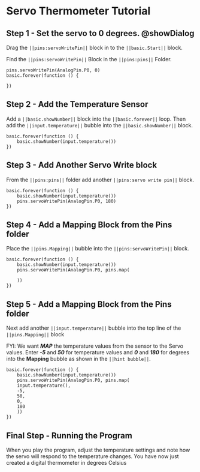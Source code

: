 # Servo Thermometer Tutorial


## Step 1 - Set the servo to 0 degrees. @showDialog
Drag the ``||pins:servoWritePin||`` block in to the ``||basic.Start||`` block.

Find the ``||pins:servoWritePin||`` Block in the ``||pins:pins||`` Folder.

```blocks
pins.servoWritePin(AnalogPin.P0, 0)
basic.forever(function () {
	
})
```
## Step 2 - Add the Temperature Sensor
Add a ``||basic.showNumber||`` block into the ``||basic.forever||`` loop.
Then add the ``||input.temperature||`` bubble into the ``||basic.showNumber||`` block.

```blocks
basic.forever(function () {
    basic.showNumber(input.temperature())
})
```

## Step 3 - Add Another Servo Write block

From the ``||pins:pins||`` folder add another ``||pins:servo write pin||`` block. 

```blocks
basic.forever(function () {
    basic.showNumber(input.temperature())
    pins.servoWritePin(AnalogPin.P0, 180)
})
```

## Step 4 - Add a Mapping Block from the Pins folder
Place the ``||pins.Mapping||`` bubble into the ``||pins:servoWritePin||`` block.

```blocks
basic.forever(function () {
    basic.showNumber(input.temperature())
    pins.servoWritePin(AnalogPin.P0, pins.map(
    
    ))
})

```

## Step 5 - Add a Mapping Block from the Pins folder
Next add another ``||input.temperature||`` bubble into the top line of the ``||pins.Mapping||`` block

FYI: We want **_MAP_** the temperature values from the sensor to the Servo values.
Enter **_-5_** and **_50_** for temperature values and **_0_** and **_180_** for degrees into the **Mapping** bubble as shown in the ``||hint bubble||``.


```blocks
basic.forever(function () {
    basic.showNumber(input.temperature())
    pins.servoWritePin(AnalogPin.P0, pins.map(
    input.temperature(),
    -5,
    50,
    0,
    180
    ))
})

```
## Final Step - Running the Program
When you play the program, adjust the temperature settings and note how the servo will respond to the temperature changes.
You have now just created a digital thermometer in degrees Celsius